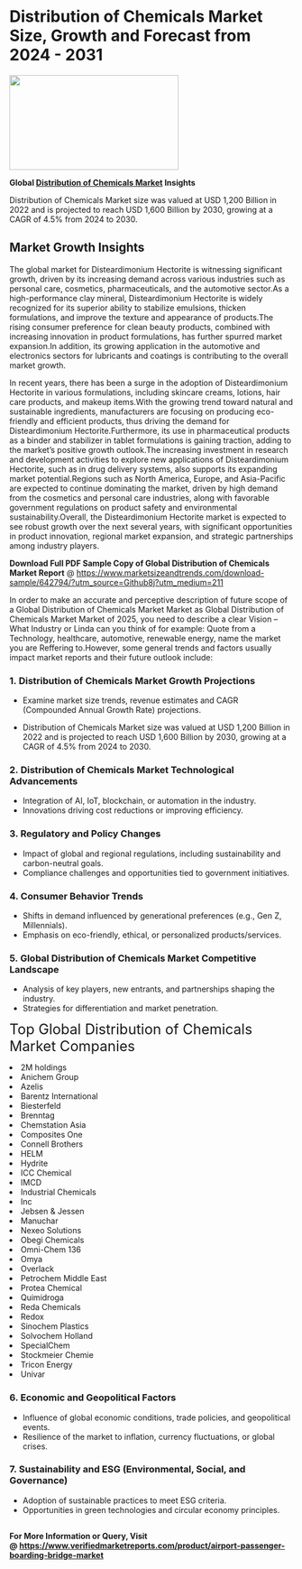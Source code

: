 <H1>Distribution of Chemicals Market Size, Growth and Forecast from 2024 - 2031</H1><img class="aligncenter size-medium wp-image-584254" src="https://thirdeyenews.in/wp-content/uploads/2024/09/Global-Market-Research-300x168.jpeg" alt="" width="300" height="168" /><p><strong>Global&nbsp;<a href="https://www.marketsizeandtrends.com/download-sample/642794/?utm_source=Github8j?utm_medium=211">Distribution of Chemicals Market</a> Insights</strong></p><p>Distribution of Chemicals Market size was valued at USD 1,200 Billion in 2022 and is projected to reach USD 1,600 Billion by 2030, growing at a CAGR of 4.5% from 2024 to 2030.</p><p><h2>Market Growth Insights</h2> <p>The global market for Disteardimonium Hectorite is witnessing significant growth, driven by its increasing demand across various industries such as personal care, cosmetics, pharmaceuticals, and the automotive sector.As a high-performance clay mineral, Disteardimonium Hectorite is widely recognized for its superior ability to stabilize emulsions, thicken formulations, and improve the texture and appearance of products.The rising consumer preference for clean beauty products, combined with increasing innovation in product formulations, has further spurred market expansion.In addition, its growing application in the automotive and electronics sectors for lubricants and coatings is contributing to the overall market growth.</p> <p>In recent years, there has been a surge in the adoption of Disteardimonium Hectorite in various formulations, including skincare creams, lotions, hair care products, and makeup items.With the growing trend toward natural and sustainable ingredients, manufacturers are focusing on producing eco-friendly and efficient products, thus driving the demand for Disteardimonium Hectorite.Furthermore, its use in pharmaceutical products as a binder and stabilizer in tablet formulations is gaining traction, adding to the market’s positive growth outlook.The increasing investment in research and development activities to explore new applications of Disteardimonium Hectorite, such as in drug delivery systems, also supports its expanding market potential.Regions such as North America, Europe, and Asia-Pacific are expected to continue dominating the market, driven by high demand from the cosmetics and personal care industries, along with favorable government regulations on product safety and environmental sustainability.Overall, the Disteardimonium Hectorite market is expected to see robust growth over the next several years, with significant opportunities in product innovation, regional market expansion, and strategic partnerships among industry players.</p> <p><span class=""><strong>Download Full PDF Sample Copy of Global Distribution of Chemicals Market Report</strong> @ <a href="https://www.marketsizeandtrends.com/download-sample/642794/?utm_source=Github8j?utm_medium=211" target="_blank">https://www.marketsizeandtrends.com/download-sample/642794/?utm_source=Github8j?utm_medium=211</a></span></p><p>In order to make an accurate and perceptive description of future scope of a Global&nbsp;Distribution of Chemicals Market Market as Global&nbsp;Distribution of Chemicals Market Market of 2025, you need to describe a clear Vision &ndash; What Industry or Linda can you think of for example: Quote from a Technology, healthcare, automotive, renewable energy, name the market you are Reffering to.However, some general trends and factors usually impact market reports and their future outlook include:</p><h3>1.&nbsp;<strong>Distribution of Chemicals Market Growth Projections</strong></h3><ul><li>Examine market size trends, revenue estimates and CAGR (Compounded Annual Growth Rate) projections.</li><li><p>Distribution of Chemicals Market size was valued at USD 1,200 Billion in 2022 and is projected to reach USD 1,600 Billion by 2030, growing at a CAGR of 4.5% from 2024 to 2030.</p></li></ul><h3>2.&nbsp;<strong>Distribution of Chemicals Market Technological Advancements</strong></h3><ul><li>Integration of AI, IoT, blockchain, or automation in the industry.</li><li>Innovations driving cost reductions or improving efficiency.</li></ul><h3>3.&nbsp;<strong>Regulatory and Policy Changes</strong></h3><ul><li>Impact of global and regional regulations, including sustainability and carbon-neutral goals.</li><li>Compliance challenges and opportunities tied to government initiatives.</li></ul><h3>4.&nbsp;<strong>Consumer Behavior Trends</strong></h3><ul><li>Shifts in demand influenced by generational preferences (e.g., Gen Z, Millennials).</li><li>Emphasis on eco-friendly, ethical, or personalized products/services.</li></ul><h3>5.&nbsp;<strong>Global Distribution of Chemicals Market Competitive Landscape</strong></h3><ul><li>Analysis of key players, new entrants, and partnerships shaping the industry.</li><li>Strategies for differentiation and market penetration.</li></ul><p data-pm-slice="1 1 []"><span style="color: inherit; font-family: inherit; font-size: 25px;">Top Global Distribution of Chemicals Market Companies</span></p><div class="" data-test-id=""><p><li>2M holdings</li><li> Anichem Group</li><li> Azelis</li><li> Barentz International</li><li> Biesterfeld</li><li> Brenntag</li><li> Chemstation Asia</li><li> Composites One</li><li> Connell Brothers</li><li> HELM</li><li> Hydrite</li><li> ICC Chemical</li><li> IMCD</li><li> Industrial Chemicals</li><li> Inc</li><li> Jebsen & Jessen</li><li> Manuchar</li><li> Nexeo Solutions</li><li> Obegi Chemicals</li><li> Omni-Chem 136</li><li> Omya</li><li> Overlack</li><li> Petrochem Middle East</li><li> Protea Chemical</li><li> Quimidroga</li><li> Reda Chemicals</li><li> Redox</li><li> Sinochem Plastics</li><li> Solvochem Holland</li><li> SpecialChem</li><li> Stockmeier Chemie</li><li> Tricon Energy</li><li> Univar</li></p></div><h3>6.&nbsp;<strong>Economic and Geopolitical Factors</strong></h3><ul><li>Influence of global economic conditions, trade policies, and geopolitical events.</li><li>Resilience of the market to inflation, currency fluctuations, or global crises.</li></ul><h3>7.&nbsp;<strong>Sustainability and ESG (Environmental, Social, and Governance)</strong></h3><ul><li>Adoption of sustainable practices to meet ESG criteria.</li><li>Opportunities in green technologies and circular economy principles.</li></ul><h2><strong style="font-size: 14px;">For More Information or Query, Visit @&nbsp;</strong><a style="background-color: #ffffff; font-size: 14px;" href="https://www.marketsizeandtrends.com/report/distribution-of-chemicals-market/" target="_blank">https://www.verifiedmarketreports.com/product/airport-passenger-boarding-bridge-market</a></h2>